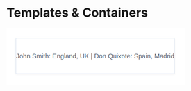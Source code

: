 # Templates & Containers

![](https://raw.githubusercontent.com/varyanik/angular-examples/master/01%20-%20templates-containers/img/screenshot.png)